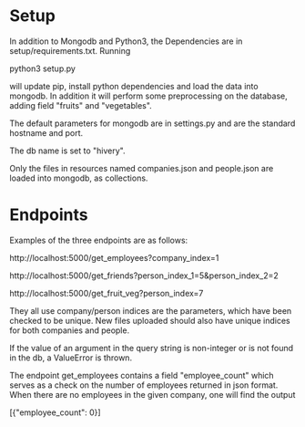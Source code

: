 # Setup

In addition to Mongodb and Python3, the Dependencies are in setup/requirements.txt.
Running

python3 setup.py

will update pip, install python dependencies and load the data into mongodb.
In addition it will perform some preprocessing on the database, adding field "fruits" and "vegetables".

The default parameters for mongodb are in settings.py and are the standard hostname and port.

The db name is set to "hivery".

Only the files in resources named companies.json and people.json are loaded into mongodb, as collections.

# Endpoints

Examples of the three endpoints are as follows:

http://localhost:5000/get_employees?company_index=1

http://localhost:5000/get_friends?person_index_1=5&person_index_2=2

http://localhost:5000/get_fruit_veg?person_index=7

They all use company/person indices are the parameters, which have been checked to be unique. New files
uploaded should also have unique indices for both companies and people.

If the value of an argument in the query string is non-integer or is not found in the db, a ValueError is thrown.

The endpoint get_employees contains a field "employee_count" which serves as a check on the number of employees
returned in json format. When there are no employees in the given company, one will find the output

[{"employee_count": 0}]


